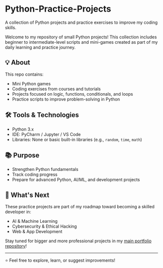 # Python-Practice-Projects
A collection of Python projects and practice exercises to improve my coding skills.

Welcome to my repository of small Python projects! This collection includes beginner to intermediate-level scripts and mini-games created as part of my daily learning and practice journey.


## 💡 About

This repo contains:
- Mini Python games 
- Coding exercises from courses and tutorials
- Projects focused on logic, functions, conditionals, and loops
- Practice scripts to improve problem-solving in Python

## 🛠 Tools & Technologies
- Python 3.x
- IDE: PyCharm / Jupyter / VS Code
- Libraries: None or basic built-in libraries (e.g., `random`, `time`, `math`)

## 📚 Purpose
- Strengthen Python fundamentals  
- Track coding progress  
- Prepare for advanced Python, AI/ML, and development projects  

## 🚀 What's Next
These practice projects are part of my roadmap toward becoming a skilled developer in:
- AI & Machine Learning  
- Cybersecurity & Ethical Hacking  
- Web & App Development  

Stay tuned for bigger and more professional projects in my [main portfolio repository](https://github.com/kaushik-ethicalhacker)!

---

⭐ Feel free to explore, learn, or suggest improvements!

